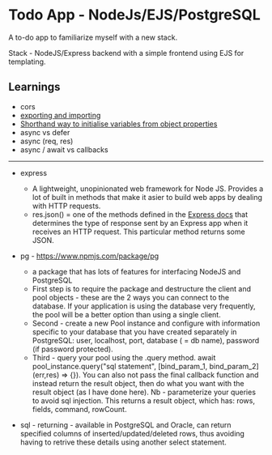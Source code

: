 # Todo App - NodeJs/EJS/PostgreSQL

A to-do app to familiarize myself with a new stack.

Stack - NodeJS/Express backend with a simple frontend using EJS for templating.
## Learnings

- cors
- [exporting and importing](https://www.sitepoint.com/understanding-module-exports-exports-node-js/)
- [Shorthand way to initialise variables from object properties](https://stackoverflow.com/questions/33798717/javascript-es6-const-with-curly-braces)
- async vs defer
- async (req, res)
- async / await vs callbacks
-----
- express
  - A lightweight, unopinionated web framework for Node JS. Provides a lot of built in methods that make it asier to build web apps by dealing with HTTP requests.
  - res.json() = one of the methods defined in the [Express docs](https://expressjs.com/en/api.html#res.json) that determines the type of response sent by an Express app when it receives an HTTP request. This particular method returns some JSON.
- pg - https://www.npmjs.com/package/pg
  - a package that has lots of features for interfacing NodeJS and PostgreSQL
  - First step is to require the package and destructure the client and pool objects - these are the 2 ways you can connect to the database. If your application is using the database very frequently, the pool will be a better option than using a single client. 
  - Second - create a new Pool instance and configure with information specific to your database that you have created separately in PostgreSQL: user, localhost, port, database ( = db name), password (if password protected).
  - Third - query your pool using the .query method. await pool_instance.query("sql statement", [bind_param_1, bind_param_2] (err,res) => {}). You can also not pass the final callback function and instead return the result object, then do what you want with the result object (as I have done here). Nb - parameterize your queries to avoid sql injection. This returns a result object, which has: rows, fields, command, rowCount.



- sql - returning - available in PostgreSQL and Oracle, can return specified columns of inserted/updated/deleted rows, thus avoiding having to retrive these details using another select statement.

